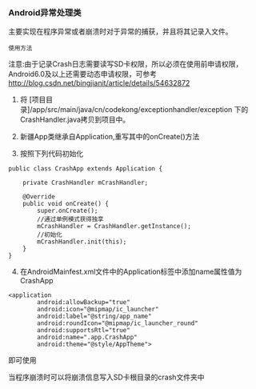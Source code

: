 ### Android异常处理类
主要实现在程序异常或者崩溃时对于异常的捕获，并且将其记录入文件。

`使用方法`

注意:由于记录Crash日志需要读写SD卡权限，所以必须在使用前申请权限，Android6.0及以上还需要动态申请权限，可参考 http://blog.csdn.net/bingjianit/article/details/54632872

1. 将 [项目目录]/app/src/main/java/cn/codekong/exceptionhandler/exception 下的CrashHandler.java拷贝到项目中。

2. 新疆App类继承自Application,重写其中的onCreate()方法

3. 按照下列代码初始化

```
public class CrashApp extends Application {

    private CrashHandler mCrashHandler;

    @Override
    public void onCreate() {
        super.onCreate();
        //通过单例模式获得独享
        mCrashHandler = CrashHandler.getInstance();
        //初始化
        mCrashHandler.init(this);
    }
}
```

4. 在AndroidMainfest.xml文件中的Application标签中添加name属性值为CrashApp

```
<application
        android:allowBackup="true"
        android:icon="@mipmap/ic_launcher"
        android:label="@string/app_name"
        android:roundIcon="@mipmap/ic_launcher_round"
        android:supportsRtl="true"
        android:name=".app.CrashApp"
        android:theme="@style/AppTheme">
```
即可使用

当程序崩溃时可以将崩溃信息写入SD卡根目录的crash文件夹中

